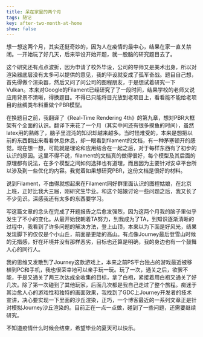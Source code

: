 ```yaml
---
title: 呆在家里的两个月
tags: 随记
key: after-two-month-at-home
show: false
---
```


想一想这两个月，其实还挺奇妙的，因为人在疫情的最中心，结果在家一直关禁闭。一开始玩了好几天，后来毕设开始开题，就一股脑的研究题目去了。

这个研究还有点点波折，因为申请了校外毕设，公司的导师又是美术出身，所以对渲染器底层没有太多可以提供的意见，我的毕设就变成了孤军奋战。题目自己想，首先得做个渲染器，然后又问了问公司的图程朋友，于是想试着研究一下Vulkan。本来对Google的Filament已经研究了了一段时间，结果学校的老师又说应用背景不清晰，得换题目。不得已只能将目光放到老项目上，看看能不能给老项目的丝绸类布料重做个PBR模型。

在换题目之前，我翻译了《Real-Time Rendering 4th》的第九章，想对PBR大框架有个全面的认识。翻译下来花了一个月（其实中间还有很多摸鱼的时间），虽然latex用的熟练了，脑子里混沌的知识却越来越多。当时怪难受的，本来是想把以前的东西翻出来看看休息休息，却一眼看到filament的文档，有一种茅塞顿开的感觉。现在想一想，可能就是理论和应用结合在一起之后，对于每样东西有了初步的认识的原因。这里不得不说，filament的文档真的做得很好，每个模型及其后面的原理都有说法，在多个模型之间如何选择也有道理，而且因为主要针对安卓平台所以涉及到一些优化的内容。我觉着如果想研究PBR，这份文档是很好的材料。

说到Filament，不由得就想起来在Filament同好群里面认识的图程姑娘，在北京上班，正好比我大三届，刚研究生毕业。和这个姑娘讨论一些问题之后，我又长了不少见识。深感我还有太多的东西要学习。

写这篇文章的念头在完成了开题报告之后愈发强烈，因为这两个月我的脑子里似乎发生了不小的变化。从最开始我朝着TA努力，到我成为了TA，到知识逐渐清晰的过程中，我看到了许多问题的解决方法，登上山顶，本来以为下面是好风光，结果发现脚下的仅仅是个小山丘，前面是更陡的高山。有点像Journey最后登雪山时候的无措感，好在环境并没有那样恶劣，目标也还算是明确，我的身边也有一个鼓舞人心的同行人。

我的思维又发散到了Journey这款游戏上，本来之前PS平台独占的游戏最近被移植到PC和手机，我也很荣幸地可以亲手玩一玩。玩了一次，通关之后，欲罢不能，于是又通关了两三次达成全收集的目标，拿了白袍，紧接着用白袍又通关了好几次。除了第一次碰到了其他玩家，后面几次都是我自己走过了整个旅程。痴迷于其治愈人心的游戏性和独特的画面效果，我找到了GDC上Journey开发者的技术宣讲，决心要实现一下里面的沙丘渲染，正巧，一个博客最近的一系列文章正是针对模拟Journey沙丘渲染的。目前正在一点一点做，碰到了一些问题，还需要继续研究。

不知道疫情什么时候会结束，希望毕业的夏天可以快乐。